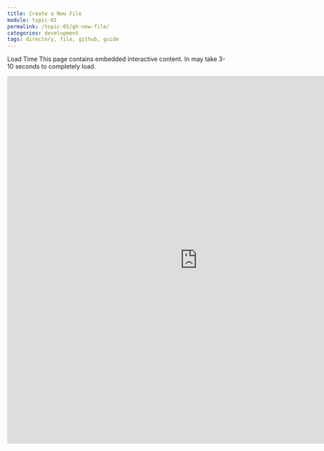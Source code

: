 ```yaml
---
title: Create a New File
module: topic-01
permalink: /topic-01/gh-new-file/
categories: development
tags: directory, file, github, guide
---
```


<div class="divider-heading"></div>


<span class="label label-warning">Load Time</span> This page contains embedded interactive content. In may take 3-10 seconds to completely load.

<iframe src="https://umontanamediaarts.com/MART341/wp-admin/admin-ajax.php?action=h5p_embed&id=3" width="877" height="849" frameborder="0" allowfullscreen="allowfullscreen"></iframe><script src="https://umontanamediaarts.com/MART341/wp-content/plugins/h5p/h5p-php-library/js/h5p-resizer.js" charset="UTF-8"></script>
